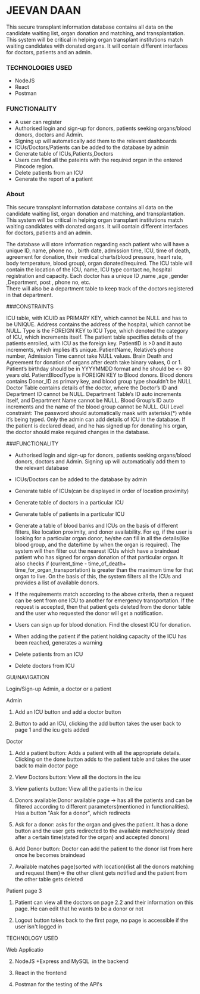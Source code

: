 # JEEVAN DAAN
This secure transplant information database contains all data on the candidate waiting list, organ donation and matching, and transplantation. This system will be critical in helping organ transplant institutions match waiting candidates with donated organs. It will contain different interfaces for doctors, patients and an admin. 
### TECHNOLOGIES USED
* NodeJS 
* React 
* Postman 
### FUNCTIONALITY
* A user can register 
* Authorised login and sign-up for donors, patients seeking organs/blood donors, doctors and Admin. 
* Signing up will automatically add them to the relevant dashboards
* ICUs/Doctors/Patients can be added to the database by admin
* Generate table of ICUs,Patients,Doctors
* Users can find all the pateints with the required organ in the entered Pincode region.
* Delete patients from an ICU
* Generate the report of a patient 
### About
  
This secure transplant information database contains all data on the candidate waiting list, organ donation and matching, and transplantation. This system will be critical in helping organ transplant institutions match waiting candidates with donated organs. It will contain different interfaces for doctors, patients and an admin. 

The database will store information regarding each patient who will have a unique ID, name, phone no. , birth date, admission time, ICU, time of death, agreement for donation, their medical charts(blood pressure, heart rate, body temperature, blood group), organ donated/required. 
The ICU table will contain the location of the ICU, name, ICU type contact no, hospital registration and capacity.
Each doctor has a unique ID ,name ,age ,gender ,Department, post , phone no,  etc.  
There will also be a department table to keep track of the doctors registered in that department.

###CONSTRAINTS

ICU table, with ICUID as PRIMARY KEY, which cannot be NULL and has to be UNIQUE. Address contains the address of the hospital, which cannot be NULL.
Type is the FOREIGN KEY to ICU Type, which denoted the category of ICU, which increments itself.
The patient table specifies details of the patients enrolled, with ICU as the foreign key. PatientID is >0 and it auto increments, which implies it’s unique. PatientName, Relative’s phone number, Admission Time cannot take NULL values. Brain Death and Agreement for donation of organs after death take binary values, 0 or 1. Patient’s birthday should be in YYYYMMDD format and he should be <= 80 years old. PatientBloodType is FOREIGN KEY to Blood donors.
Blood donors contains Donor_ID as primary key, and blood group type shouldn’t be NULL
Doctor Table contains details of the doctor, where the Doctor’s ID and Department ID cannot be NULL. 
Department Table’s ID auto increments itself, and Department Name cannot be NULL.
Blood Group’s ID auto increments and the name of the blood group cannot be NULL.
GUI Level constraint: The password should automatically mask with asterisks(*) while it’s being typed.
Only the admin can add details of ICU in the database.
If the patient is declared dead, and he has signed up for donating his organ, the doctor should make required changes in the database. 


###FUNCTIONALITY
-   Authorised login and sign-up for donors, patients seeking organs/blood donors, doctors and Admin. Signing up will automatically add them to the relevant database

-   ICUs/Doctors can be added to the database by admin

-   Generate table of ICUs(can be displayed in order of location proximity)

-   Generate table of doctors in a particular ICU

-   Generate table of patients in a particular ICU

-   Generate a table of blood banks and ICUs on the basis of different filters, like location proximity, and donor availability. For eg, if the user is looking for a particular organ donor, he/she can fill in all the details(like blood group, and the date/time by when the organ is required). The system will then filter out the nearest ICUs which have a braindead patient who has signed for organ donation of that particular organ. It also checks if (current_time - time_of_death+ time_for_organ_transportation) is greater than the maximum time for that organ to live. On the basis of this, the system filters all the ICUs and provides a list of available donors.

-   If the requirements match according to the above criteria, then a request can be sent from one ICU to another for emergency transportation. If the request is accepted, then that patient gets deleted from the donor table and the user who requested the donor will get a notification.

-   Users can sign up for blood donation. Find the closest ICU for donation.

-   When adding the patient if the patient holding capacity of the ICU has been reached, generates a warning

-   Delete patients from an ICU

-   Delete doctors from ICU


GUI/NAVIGATION

Login/Sign-up Admin, a doctor or a patient

Admin 

1.  Add an ICU button and add a doctor button

2.  Button to add an ICU, clicking the add button takes the user back to page 1 and the icu gets added

Doctor

1.  Add a patient button: Adds a patient with all the appropriate details. Clicking on the done button adds to the patient table and takes the user back to main doctor page

2.  View Doctors button: View all the doctors in the icu 

3.  View patients button: View all the patients in the icu

4.  Donors available:Donor available page -> has all the patients and can be filtered according to different parameters(mentioned in functionalities). Has a button "Ask for a donor", which redirects

5.  Ask for a donor: asks for the organ and gives the patient. It has a done button and the user gets redirected to the available matches(only dead after a certain time(stated for the organ) and accepted donors)

6.  Add Donor button: Doctor can add the patient to the donor list from here once he becomes braindead

7.  Available matches page(sorted with location)(list all the donors matching and request them)=> the other client gets notified and the patient from the other table gets deleted

Patient page 3

1.  Patient can view all the doctors on page 2.2 and their information on this page. He can edit that he wants to be a donor or not

2.  Logout button takes back to the first page, no page is accessible if the user isn't logged in

TECHNOLOGY USED

Web Applicatio

2.  NodeJS +Express and MySQL  in the backend

3.  React in the frontend

4.  Postman for the testing of the API's 


